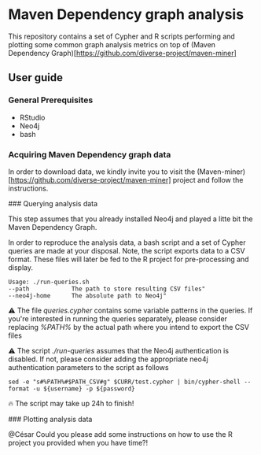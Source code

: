 # Maven Dependency graph analysis
This repository contains a set of Cypher and R scripts performing and plotting some common graph analysis metrics on top of (Maven Dependency Graph)[https://github.com/diverse-project/maven-miner]

## User guide

### General Prerequisites
- RStudio
- Neo4j
- bash
### Acquiring Maven Dependency graph data

In order to download data, we kindly invite you to visit the (Maven-miner)[https://github.com/diverse-project/maven-miner]  project and follow the instructions.

### Querying analysis data

This step assumes that you already installed Neo4j and played a litte bit the Maven Dependency Graph.

In order to reproduce the analysis data, a bash script and a set of Cypher queries are made at your disposal. Note, the script exports data to a CSV format. These files will later be fed to the R project for pre-processing and display.

```
Usage: ./run-queries.sh
--path            The path to store resulting CSV files"
--neo4j-home      The absolute path to Neo4j"
```

:warning: The file *queries.cypher* contains some variable patterns in the queries. If you're interested in running the queries separately, please consider replacing *%PATH%* by the actual path where you intend to export the CSV files

:warning: The script *./run-queries* assumes that the Neo4j authentication is disabled. If not, please consider adding the appropriate neo4j authentication parameters to the script as follows

```
sed -e "s#%PATH%#$PATH_CSV#g" $CURR/test.cypher | bin/cypher-shell --format -u ${username} -p ${password}
```

:fire: The script may take up 24h to finish!

### Plotting analysis data

@César Could you please add some instructions on how to use the R project you provided when you have time?!
